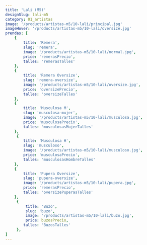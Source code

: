 ```yaml
---
title: 'Lali (M5)'
designSlug: lali-m5
category: 01_artistas
image: '/products/artistas-m5/10-lali/principal.jpg'
imageHover: '/products/artistas-m5/10-lali/oversize.jpg'
prendas: [
    {   
        title: 'Remera',
        slug: 'remera',          
        image: '/products/artistas-m5/10-lali/normal.jpg',
        price: 'remerasPrecio',
        talles: 'remerasTalles'
    },
    {
        title: 'Remera Oversize',
        slug: 'remera-oversize',
        image: '/products/artistas-m5/10-lali/oversize.jpg',
        price: 'oversizePrecio',
        talles: 'oversizeTalles'
    },
    {
        title: 'Musculosa M',
        slug: 'musculosa-mujer',
        image: '/products/artistas-m5/10-lali/musculosa.jpg',
        price: 'musculosaPrecio',
        talles: 'musculosasMujerTalles'
    },
     {
        title: 'Musculosa H',
        slug: 'musculoso',
        image: '/products/artistas-m5/10-lali/musculoso.jpg',
        price: 'musculosaPrecio',
        talles: 'musculosasHombreTalles'
    },
    {
        title: 'Pupera Oversize',
        slug: 'pupera-oversize',
        image: '/products/artistas-m5/10-lali/pupera.jpg',
        price: 'remerasPrecio',
        talles: 'oversizePuperasTalles'
    },
     {
         title: 'Buzo',
         slug: 'buzo',
         image: '/products/artistas-m5/10-lali/buzo.jpg',
         price: buzosPrecio,
        talles: 'BuzosTalles'
     },
]
---
```

